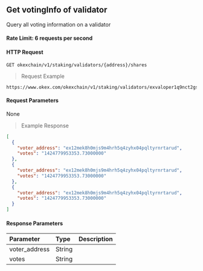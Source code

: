 ## Get votingInfo of validator

Query all voting information on a validator

#### Rate Limit: 6 requests per second

#### HTTP Request

`GET okexchain/v1/staking/validators/{address}/shares
`

> Request Example

```wiki
https://www.okex.com/okexchain/v1/staking/validators/exvaloper1q9nct2gska2yutx24starv6s63xz022fdwdgzv/shares
```

#### Request Parameters

None
> Example Response

```json
[
  {
    "voter_address": "ex12mek8h0mjs9m4hrh5q4zyhx04pqltyrnrtarud",
    "votes": "1424779953353.73000000"
  },
  {
    "voter_address": "ex12mek8h0mjs9m4hrh5q4zyhx04pqltyrnrtarud",
    "votes": "1424779953353.73000000"
  },
  {
    "voter_address": "ex12mek8h0mjs9m4hrh5q4zyhx04pqltyrnrtarud",
    "votes": "1424779953353.73000000"
  }
]

```

#### Response Parameters

| **Parameter** | **Type** | **Description**                                                                                                                                                                                                                                                      |
| :----------------- | :------- | :------------------------------------------------------------------------------------------------------------------------------------------------------------------------------------------------------------------------------------------------------------------- |
|  voter_address     | String    | 				| 
|  votes             | String    | 				| 
